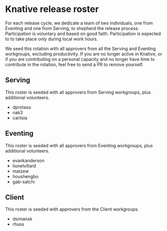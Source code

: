 # Knative release roster

For each release cycle, we dedicate a team of two individuals, one from Eventing
and one from Serving, to shepherd the release process. Participation is
voluntary and based on good faith. Participation is expected to to take place only during local work hours.

We seed this rotation with all approvers from all the Serving and Eventing
workgroups, excluding productivity. If you are no longer active in Knative, or
if you are contributing on a personal capacity and no longer have time to contribute
in the rotation, feel free to send a PR to remove yourself.

## Serving

This roster is seeded with all approvers from Serving workgroups, plus additional volunteers.

- dprotaso
- nak3
- carlisia

## Eventing

This roster is seeded with all approvers from Eventing workgroups, plus additional volunteers.

- evankanderson
- lionelvillard
- matzew
- houshengbo
- gab-satchi

## Client

This roster is seeded with approvers from the Client workgroups.

- dsimansk
- rhuss

